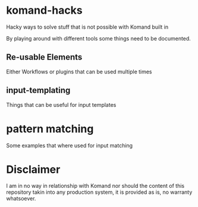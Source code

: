 # komand-hacks
Hacky ways to solve stuff that is not possible with Komand built in

By playing around with different tools some things need to be documented.

## Re-usable Elements

Either Workflows or plugins that can be used multiple times

## input-templating

Things that can be useful for input templates

# pattern matching

Some examples that where used for input matching

# Disclaimer

I am in no way in relationship with Komand nor should the content of this repository takin into any production system, it is provided as is, no warranty whatsoever.
